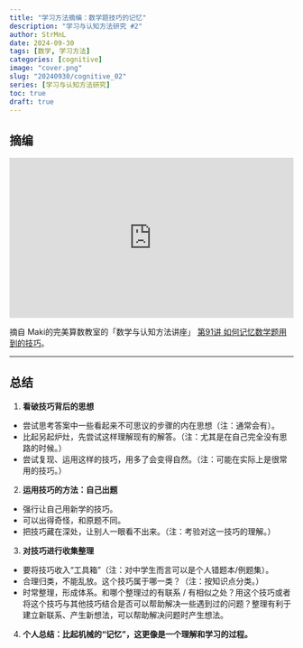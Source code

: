 ```yaml
---
title: "学习方法摘编：数学题技巧的记忆"
description: "学习与认知方法研究 #2"
author: StrMnL
date: 2024-09-30
tags: [数学, 学习方法]
categories: [cognitive]
image: "cover.png"
slug: "20240930/cognitive_02"
series: [学习与认知方法研究]
toc: true
draft: true
---
```


## 摘编

<iframe src="https://www.bilibili.com/blackboard/html5mobileplayer.html?aid=1653638547&bvid=BV1YE421L73Q&cid=1517722417&p=1&hideCoverInfo=1&hasMuteButton=1"
    scrolling="no"
    border="0"
    frameborder="no"
    framespacing="0"
    allowfullscreen="true"
    style="width:100%;aspect-ratio:16/9;"
    >
</iframe>

摘自 Maki的完美算数教室的「数学与认知方法讲座」 [第91讲 如何记忆数学题用到的技巧](https://www.bilibili.com/video/BV1YE421L73Q)。

---

## 总结

1. **看破技巧背后的思想**

- 尝试思考答案中一些看起来不可思议的步骤的内在思想（注：通常会有）。
- 比起另起炉灶，先尝试这样理解现有的解答。（注：尤其是在自己完全没有思路的时候。）
- 尝试复现、运用这样的技巧，用多了会变得自然。（注：可能在实际上是很常用的技巧。）

2. **运用技巧的方法：自己出题**

- 强行让自己用新学的技巧。
- 可以出得奇怪，和原题不同。
- 把技巧藏在深处，让别人一眼看不出来。（注：考验对这一技巧的理解。）

3. **对技巧进行收集整理**

- 要将技巧收入“工具箱”（注：对中学生而言可以是个人错题本/例题集）。
- 合理归类，不能乱放。这个技巧属于哪一类？（注：按知识点分类。）
- 时常整理，形成体系。和哪个整理过的有联系 / 有相似之处？用这个技巧或者将这个技巧与其他技巧结合是否可以帮助解决一些遇到过的问题？整理有利于建立新联系、产生新想法，可以帮助解决问题时产生想法。


4. **个人总结：比起机械的“记忆”，这更像是一个理解和学习的过程。**